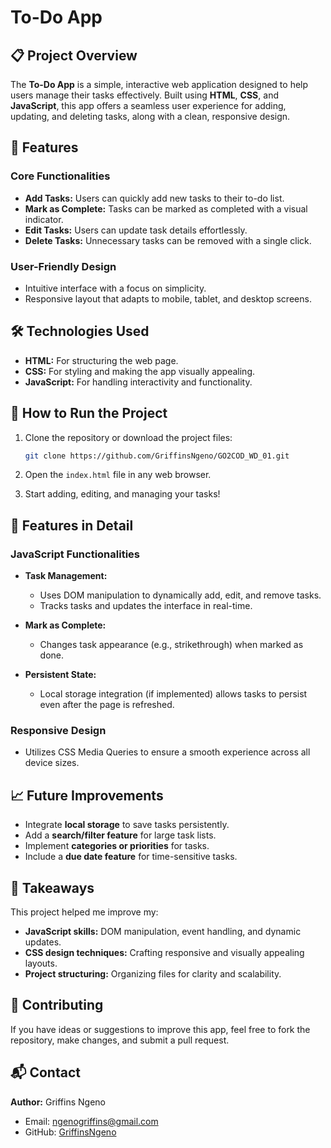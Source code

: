 # To-Do App  

## 📋 **Project Overview**  
The **To-Do App** is a simple, interactive web application designed to help users manage their tasks effectively. Built using **HTML**, **CSS**, and **JavaScript**, this app offers a seamless user experience for adding, updating, and deleting tasks, along with a clean, responsive design.


## 🔧 **Features**  

### **Core Functionalities**  
- **Add Tasks:** Users can quickly add new tasks to their to-do list.  
- **Mark as Complete:** Tasks can be marked as completed with a visual indicator.  
- **Edit Tasks:** Users can update task details effortlessly.  
- **Delete Tasks:** Unnecessary tasks can be removed with a single click.  

### **User-Friendly Design**  
- Intuitive interface with a focus on simplicity.  
- Responsive layout that adapts to mobile, tablet, and desktop screens.  


## 🛠️ **Technologies Used**  
- **HTML:** For structuring the web page.  
- **CSS:** For styling and making the app visually appealing.  
- **JavaScript:** For handling interactivity and functionality.


## 🚀 **How to Run the Project**  

1. Clone the repository or download the project files:  
   ```bash
   git clone https://github.com/GriffinsNgeno/GO2COD_WD_01.git
   ```  

2. Open the `index.html` file in any web browser.  
3. Start adding, editing, and managing your tasks!

## 🔎 **Features in Detail**  

### **JavaScript Functionalities**  
- **Task Management:**  
  - Uses DOM manipulation to dynamically add, edit, and remove tasks.  
  - Tracks tasks and updates the interface in real-time.  

- **Mark as Complete:**  
  - Changes task appearance (e.g., strikethrough) when marked as done.  

- **Persistent State:**  
  - Local storage integration (if implemented) allows tasks to persist even after the page is refreshed.  

### **Responsive Design**  
- Utilizes CSS Media Queries to ensure a smooth experience across all device sizes.  

## 📈 **Future Improvements**  
- Integrate **local storage** to save tasks persistently.  
- Add a **search/filter feature** for large task lists.  
- Implement **categories or priorities** for tasks.  
- Include a **due date feature** for time-sensitive tasks.  

## 🎯 **Takeaways**  
This project helped me improve my:  
- **JavaScript skills:** DOM manipulation, event handling, and dynamic updates.  
- **CSS design techniques:** Crafting responsive and visually appealing layouts.  
- **Project structuring:** Organizing files for clarity and scalability.  


## 🤝 **Contributing**  
If you have ideas or suggestions to improve this app, feel free to fork the repository, make changes, and submit a pull request.  


## 📬 **Contact**  
**Author:** Griffins Ngeno  
- Email: [ngenogriffins@gmail.com](mailto:ngenogriffins@gmail.com)  
- GitHub: [GriffinsNgeno](https://github.com/GriffinsNgeno)  